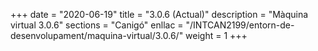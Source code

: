 +++
date        = "2020-06-19"
title       = "3.0.6 (Actual)"
description = "Màquina virtual 3.0.6"
sections    = "Canigó"
enllac		= "/INTCAN2199/entorn-de-desenvolupament/maquina-virtual/3.0.6/"
weight		= 1
+++
